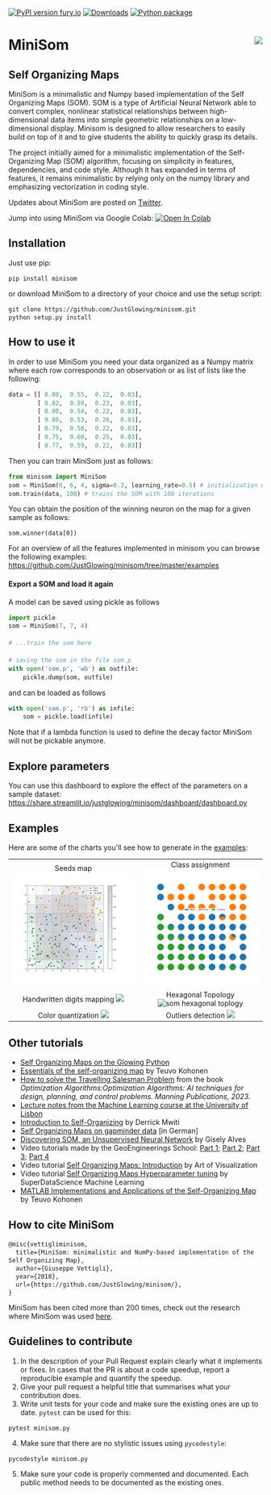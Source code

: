 [![PyPI version fury.io](https://badge.fury.io/py/minisom.svg)](https://pypi.org/project/MiniSom/)
[![Downloads](https://static.pepy.tech/personalized-badge/minisom?period=total&units=international_system&left_color=black&right_color=blue&left_text=Downloads)](https://pepy.tech/project/MiniSom)
[![Python package](https://github.com/JustGlowing/minisom/actions/workflows/python-package.yml/badge.svg?branch=master&event=push)](https://github.com/JustGlowing/minisom/actions/workflows/python-package.yml)

<h1>MiniSom<img src='https://3.bp.blogspot.com/-_6UDGEHzIrs/WSfiyjmoeRI/AAAAAAAABHw/3UQylcCBEhUfHNhf56WSHBBmQ6g_lXQhwCLcB/s320/minisom_logo.png' align='right'></h1>

Self Organizing Maps
--------------------

MiniSom is a minimalistic and Numpy based implementation of the Self Organizing Maps (SOM). SOM is a type of Artificial Neural Network able to convert complex, nonlinear statistical relationships between high-dimensional data items into simple geometric relationships on a low-dimensional display. Minisom is designed to allow researchers to easily build on top of it and to give students the ability to quickly grasp its details.

The project initially aimed for a minimalistic implementation of the Self-Organizing Map (SOM) algorithm, focusing on simplicity in features, dependencies, and code style. Although it has expanded in terms of features, it remains minimalistic by relying only on the numpy library and emphasizing vectorization in coding style.

Updates about MiniSom are posted on <a href="https://twitter.com/JustGlowing">Twitter</a>.

Jump into using MiniSom via Google Colab: [![Open In Colab](https://colab.research.google.com/assets/colab-badge.svg)](https://githubtocolab.com/JustGlowing/minisom/blob/master/examples/BasicUsage.ipynb)

Installation
---------------------

Just use pip:

    pip install minisom

or download MiniSom to a directory of your choice and use the setup script:

    git clone https://github.com/JustGlowing/minisom.git
    python setup.py install

How to use it
---------------------

In order to use MiniSom you need your data organized as a Numpy matrix where each row corresponds to an observation or as list of lists like the following:

```python
data = [[ 0.80,  0.55,  0.22,  0.03],
        [ 0.82,  0.50,  0.23,  0.03],
        [ 0.80,  0.54,  0.22,  0.03],
        [ 0.80,  0.53,  0.26,  0.03],
        [ 0.79,  0.56,  0.22,  0.03],
        [ 0.75,  0.60,  0.25,  0.03],
        [ 0.77,  0.59,  0.22,  0.03]]      
```

 Then you can train MiniSom just as follows:

```python
from minisom import MiniSom    
som = MiniSom(6, 6, 4, sigma=0.3, learning_rate=0.5) # initialization of 6x6 SOM
som.train(data, 100) # trains the SOM with 100 iterations
```

You can obtain the position of the winning neuron on the map for a given sample as follows:

```
som.winner(data[0])
```

For an overview of all the features implemented in minisom you can browse the following examples: https://github.com/JustGlowing/minisom/tree/master/examples

#### Export a SOM and load it again

A model can be saved using pickle as follows

```python
import pickle
som = MiniSom(7, 7, 4)

# ...train the som here

# saving the som in the file som.p
with open('som.p', 'wb') as outfile:
    pickle.dump(som, outfile)
```

and can be loaded as follows

```python
with open('som.p', 'rb') as infile:
    som = pickle.load(infile)
```

Note that if a lambda function is used to define the decay factor MiniSom will not be pickable anymore.

Explore parameters
---------------------

You can use this dashboard to explore the effect of the parameters on a sample dataset: https://share.streamlit.io/justglowing/minisom/dashboard/dashboard.py

Examples
---------------------

Here are some of the charts you'll see how to generate in the [examples](https://github.com/JustGlowing/minisom/tree/master/examples):

| | |
:-------------------------:|:-------------------------:
Seeds map ![](https://github.com/JustGlowing/minisom/raw/master/examples/resulting_images/som_seed.png)  | Class assignment ![](https://github.com/JustGlowing/minisom/raw/master/examples/resulting_images/som_seed_pies.png)
Handwritten digits mapping ![](https://github.com/JustGlowing/minisom/raw/master/examples/resulting_images/som_digts.png)  |  Hexagonal Topology <img src="https://github.com/JustGlowing/minisom/raw/master/examples/resulting_images/som_seed_hex.png" alt="som hexagonal toplogy" width=450>
Color quantization ![](https://github.com/JustGlowing/minisom/raw/master/examples/resulting_images/som_color_quantization.png)  |  Outliers detection ![](https://github.com/JustGlowing/minisom/raw/master/examples/resulting_images/som_outliers_detection_circle.png)

Other tutorials
------------
- <a href="https://glowingpython.blogspot.com/2013/09/self-organizing-maps.html">Self Organizing Maps on the Glowing Python</a>
- <a href="http://syllabus.cs.manchester.ac.uk/pgt/2021/COMP61021/reference/new-SOM.pdf">Essentials of the self-organizing map</a> by Teuvo Kohonen
- <a href="https://github.com/Optimization-Algorithms-Book/Code-Listings/blob/main/Chapter%2011/Listing%2011.5_TSP_SOM.ipynb">How to solve the Travelling Salesman Problem</a> from the book <i>Optimization Algorithms:Optimization Algorithms: AI techniques for design, planning, and control problems. Manning Publications, 2023.</i>
- <a href="http://aa.ssdi.di.fct.unl.pt/files/AA-16_notes.pdf">Lecture notes from the Machine Learning course at the University of Lisbon</a>
- <a href="https://heartbeat.fritz.ai/introduction-to-self-organizing-maps-soms-98e88b568f5d">Introduction to Self-Organizing</a> by Derrick Mwiti
- <a href="http://inphronesys.com/?p=625">Self Organizing Maps on gapminder data</a> [in German]
- <a href="https://medium.com/neuronio/discovering-som-an-unsupervised-neural-network-12e787f38f9">Discovering SOM, an Unsupervised Neural Network</a> by Gisely Alves
- Video tutorials made by the GeoEngineerings School: <a href="https://www.youtube.com/watch?v=3osKNPyAxPM&list=PL-i8do33HJovC7xFKaYO21qT37vORJWXC&index=11">Part 1</a>; <a href="https://www.youtube.com/watch?v=uUpQ6MITlVs&list=PL-i8do33HJovC7xFKaYO21qT37vORJWXC&index=12">Part 2</a>; <a href="https://www.youtube.com/watch?v=mryFU0TEInk&list=PL-i8do33HJovC7xFKaYO21qT37vORJWXC&index=13">Part 3</a>; <a href="https://www.youtube.com/watch?v=9MzFOIoxxdk&index=14&list=PL-i8do33HJovC7xFKaYO21qT37vORJWXC">Part 4</a>
- Video tutorial <a href="https://www.youtube.com/watch?v=0qtvb_Nx2tA">Self Organizing Maps: Introduction</a> by Art of Visualization
- Video tutorial <a href="https://www.youtube.com/watch?v=O6nzwAc_hrQ">Self Organizing Maps Hyperparameter tuning</a> by 
SuperDataScience Machine Learning
- <a href="http://docs.unigrafia.fi/publications/kohonen_teuvo/">MATLAB Implementations and Applications of the Self-Organizing Map</a> by Teuvo Kohonen

How to cite MiniSom
------------
```
@misc{vettigliminisom,
  title={MiniSom: minimalistic and NumPy-based implementation of the Self Organizing Map},
  author={Giuseppe Vettigli},
  year={2018},
  url={https://github.com/JustGlowing/minisom/},
}
```

MiniSom has been cited more than 200 times, check out the research where MiniSom was used  <a href="https://scholar.google.co.uk/scholar?hl=en&as_sdt=2007&q=%22JustGlowing%2Fminisom%22+OR+%22minisom+library%22+OR+%22minisom+python%22+OR+%22minisom+vettigli%22&btnG=">here</a>.

Guidelines to contribute
---------------------
1. In the description of your Pull Request explain clearly what it implements or fixes. In cases that the PR is about a code speedup, report a reproducible example and quantify the speedup.
2. Give your pull request a helpful title that summarises what your contribution does. 
3. Write unit tests for your code and make sure the existing ones are up to date. `pytest` can be used for this:
```
pytest minisom.py
```
4. Make sure that there are no stylistic issues using `pycodestyle`:
```
pycodestyle minisom.py
```
5. Make sure your code is properly commented and documented. Each public method needs to be documented as the existing ones.

